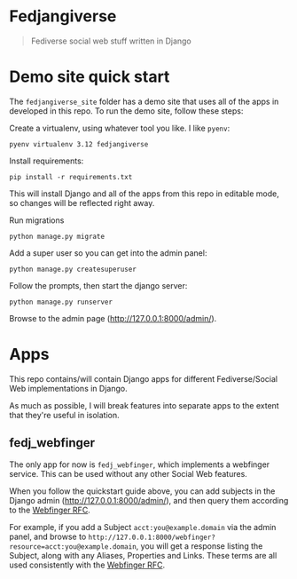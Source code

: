 # Fedjangiverse

> Fediverse social web stuff written in Django

# Demo site quick start

The `fedjangiverse_site` folder has a demo site that
uses all of the apps in developed in this repo. To run
the demo site, follow these steps:

Create a virtualenv, using whatever tool you like. I like
`pyenv`:

```shell
pyenv virtualenv 3.12 fedjangiverse
```

Install requirements:

```shell
pip install -r requirements.txt
```

This will install Django and all of the apps from
this repo in editable mode, so changes will be reflected
right away.

Run migrations

```shell
python manage.py migrate
```

Add a super user so you can get into the admin panel:

```shell
python manage.py createsuperuser
```

Follow the prompts, then start the django server:

```shell
python manage.py runserver
```

Browse to the admin page (http://127.0.0.1:8000/admin/).

# Apps

This repo contains/will contain Django apps for different
Fediverse/Social Web implementations in Django.

As much as possible, I will break features into separate
apps to the extent that they're useful in isolation. 

## fedj_webfinger

The only app for now is `fedj_webfinger`, which implements
a webfinger service. This can be used without any other
Social Web features.

When you follow the quickstart guide above, you can
add subjects in the Django admin (http://127.0.0.1:8000/admin/),
and then query them according to the [Webfinger RFC](https://datatracker.ietf.org/doc/html/rfc7033).

For example, if you add a Subject `acct:you@example.domain`
via the admin panel, and browse to 
`http://127.0.0.1:8000/webfinger?resource=acct:you@example.domain`, you will get a response listing the Subject, along
with any Aliases, Properties and Links. These terms are all
used consistently with the [Webfinger RFC](https://datatracker.ietf.org/doc/html/rfc7033).
